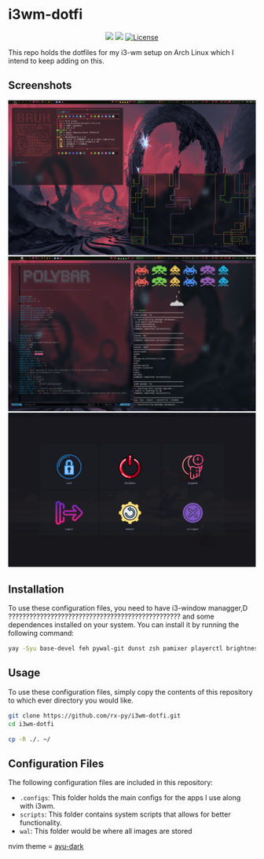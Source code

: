 # i3wm-dotfi


<div  align="center">
  
[![](https://img.shields.io/github/stars/rx-py/i3wm-dotfi?style=for-the-badge&logo=github&color=83c5be&logoColor=D9E0EE&labelColor=252733)](https://github.com/rx-py/i3wm-dotfi.git)
[![](https://img.shields.io/github/last-commit/rx-py/i3wm-dotfi?style=for-the-badge&color=006d77&logoColor=D9E0EE&labelColor=252733)](https://github.com/rx-py/i3wm-dotfi.git)
<a href="https://github.com/rx-py/i3wm-dotfi/blob/main/LICENSE">
    <img alt="License" src="https://img.shields.io/github/license/rx-py/i3wm-dotfi?style=for-the-badge&logo=github&color=1d3557&logoColor=D9E0EE&labelColor=252733"/>
</a>
</div>

This repo holds the dotfiles for my i3-wm setup on Arch Linux which I intend to keep adding on this.


## Screenshots
![Screenshot](wal/i3screen.png)
![Screenshot](wal/page2.png)
![Screenshot](wal/wlogout.png)


## Installation

To use these configuration files, you need to have i3-window managger,D                     ????????????????????????????????????????????????? and some dependences installed on your system. You can install it by running the following command:

```bash
yay -Syu base-devel feh pywal-git dunst zsh pamixer playerctl brightnessctl kitty neofetch thunar rofi ranger pulseaudio alsa-utils neovim vim git firefox xrander network-manager-applet networkmanager pavucontrol nitrogen polybar sddm gtop flameshot firewalld eza cbonsai-git duf cava bluez-utils bluez blueman bitwarden asciiquarium --noconfirm --needed
```


## Usage

To use these configuration files, simply copy the contents of this repository to which ever directory you would like.


```bash
git clone https://github.com/rx-py/i3wm-dotfi.git 
cd i3wm-dotfi
```

```bash
cp -R ./. ~/
```

## Configuration Files

The following configuration files are included in this repository:

- `.configs`: This folder holds the main configs for the apps I use along with i3wm.
- `scripts`: This folder contains system scripts that allows for better functionality.
- `wal`: This folder would be where all images are stored



nvim theme = [ayu-dark](https://github.com/Shatur/neovim-ayu)
